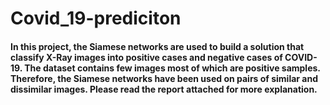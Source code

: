 # Covid_19-prediciton
#### In this project, the Siamese networks are used to build a solution that classify X-Ray images into positive cases and negative cases of COVID-19. The dataset contains few images most of which are positive samples. Therefore, the Siamese networks have been used on pairs of similar and dissimilar images. Please read the report attached for more explanation.
